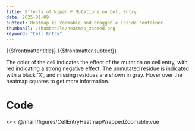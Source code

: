 ```yaml
---
title: Effects of Nipah F Mutations on Cell Entry
date: 2025-01-09
subtext: Heatmap is zoomable and draggable inside container.
thumbnail: /thumbnails/heatmap_zoomed.png
keyword: "Cell Entry"
---
```


<script setup>
  import CellEntryHeatmapWrappedZoomable from '/main/figures/CellEntryHeatmapWrappedZoomable.vue';
</script>

<FigureTitle>{{$frontmatter.title}}</FigureTitle>
<SubtitleHeader>{{$frontmatter.subtext}}</SubtitleHeader>

<div class ="prose"> The color of the cell indicates the effect of the mutation on cell entry, with red indicating a strong negative effect. The unmutated residue is indicated with a black 'X', and missing residues are shown in gray. Hover over the heatmap squares to get more information. </div>

<D3PlotContainer class="">
  <CellEntryHeatmapWrappedZoomable />
</D3PlotContainer>

<div class='code-below-figure'>

# Code

<<< @/main/figures/CellEntryHeatmapWrappedZoomable.vue

</div>